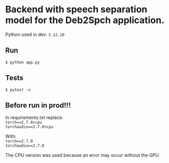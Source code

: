 # Backend with speech separation model for the Deb2Spch application.

Python used in dev: `3.12.10`

## Run
`$ python app.py`

## Tests
`$ pytest -v`

## Before run in prod!!!
In requirements.txt replace: \
`torch==2.7.0+cpu` \
`torchaudio==2.7.0+cpu`

With: \
`torch==2.7.0` \
`torchaudio==2.7.0`

The CPU version was used because an error may occur without the GPU.
